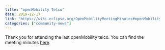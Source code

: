 ```yaml
---
title: "openMobility Telco"
date: 2019-12-17
link: "https://wiki.eclipse.org/OpenMobilityMeetingMinutes#openMobility_Telco_.28Dec.2C_17_2019.29"
categories: ["community-news"]
---
```

Thank you for attending the last openMobility telco. You can find the meeting minutes [here](https://wiki.eclipse.org/OpenMobilityMeetingMinutes#openMobility_Telco_.28Dec.2C_17_2019.29).